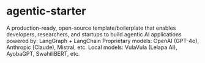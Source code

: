 # agentic-starter
A production-ready, open-source template/boilerplate that enables developers, researchers, and startups to build agentic AI applications powered by:  LangGraph + LangChain  Proprietary models: OpenAI (GPT-4o), Anthropic (Claude), Mistral, etc.  Local models: VulaVula (Lelapa AI), AyobaGPT, SwahiliBERT, etc.
